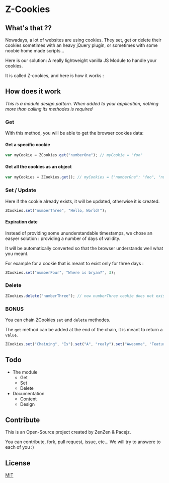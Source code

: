 # Z-Cookies

## What's that ??

Nowadays, a lot of websites are using cookies. They set, get or delete their cookies sometimes with an heavy jQuery plugin, or sometimes with some noobie home made scripts...

Here is our solution: A really lightweight vanilla JS Module to handle your cookies.

It is called Z-cookies, and here is how it works :

## How does it work

_This is a module design pattern. When added to your application, nothing more than calling its methodes is required_

### Get

With this method, you will be able to get the browser cookies data:

#### Get a specific cookie

```javascript
var myCookie = ZCookies.get("numberOne"); // myCookie = "foo"
```

#### Get all the cookies as an object

```javascript
var myCookies = ZCookies.get(); // myCookies = {"numberOne": "foo", "numberTwo" : "bar"}
```

### Set / Update

Here if the cookie already exists, it will be updated, otherwise it is created.

```javascript
ZCookies.set("numberThree", "Hello, World!");
```

#### Expiration date

Instead of providing some ununderstandable timestamps, we chose an easyer solution : providing a number of days of validity.

It will be automatically converted so that the browser understands well what you meant.

For example for a cookie that is meant to exist only for three days :


```javascript
ZCookies.set("numberFour", "Where is bryan?", 3);
```

### Delete

```javascript
ZCookies.delete("numberThree"); // now numberThree cookie does not exist anymore.
```

### BONUS

You can chain ZCookies `set` and `delete` methodes.

The `get` method can be added at the end of the chain, it is meant to return a `value`.

```javascript
ZCookies.set("Chaining", "Is").set("A", "realy").set("Awesome", "Feature").delete("A").get(); // {"Chaining": "Is", "Awesome": "Feature"}
```

## Todo

* The module
  * Get
  * Set
  * Delete
* Documentation
  * Content
  * Design

## Contribute

This is an Open-Source project created by ZenZen & Pacejz.

You can contribute, fork, pull request, issue, etc... We will try to answere to each of you :)

## License

[MIT](http://benavern.github.io/MIT/#name=Benjamin%20%26%20Jean-Sebastien)
